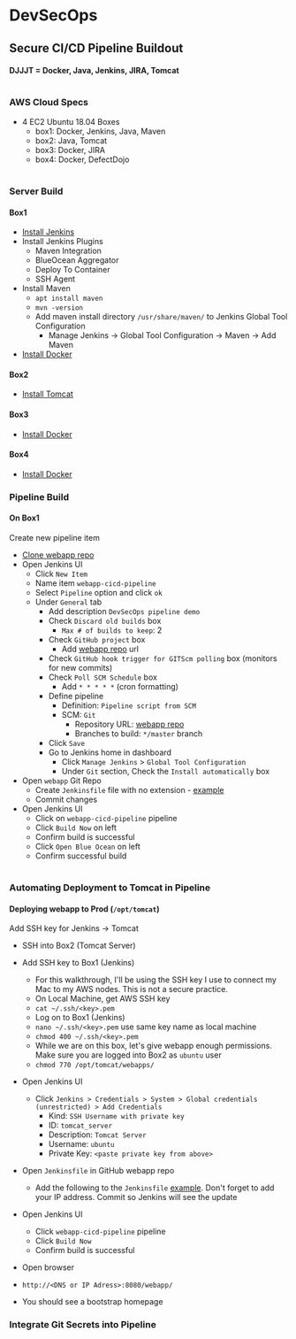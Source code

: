 # DevSecOps 
## Secure CI/CD Pipeline Buildout
#### DJJJT = Docker, Java, Jenkins, JIRA, Tomcat
#
### AWS Cloud Specs

- 4 EC2 Ubuntu 18.04 Boxes
  - box1: Docker, Jenkins, Java, Maven
  - box2: Java, Tomcat
  - box3: Docker, JIRA
  - box4: Docker, DefectDojo
#
### Server Build
#### Box1
- [Install Jenkins](https://dehvcurtis.github.io/Wiki/Jenkins/installation)
- Install Jenkins Plugins
  - Maven Integration
  - BlueOcean Aggregator
  - Deploy To Container
  - SSH Agent
- Install Maven
  - `apt install maven`
  - `mvn -version`
  - Add maven install directory `/usr/share/maven/` to Jenkins Global Tool Configuration
    - Manage Jenkins -> Global Tool Configuration -> Maven -> Add Maven
 - [Install Docker](https://dehvcurtis.github.io/Wiki/Docker/installation)

#### Box2
- [Install Tomcat](https://dehvcurtis.github.io/Wiki/Tomcat/installation)

#### Box3
 - [Install Docker](https://dehvcurtis.github.io/Wiki/Docker/installation)
#### Box4
 - [Install Docker](https://dehvcurtis.github.io/Wiki/Docker/installation)
### Pipeline Build
#### On Box1
Create new pipeline item
  - [Clone webapp repo](https://github.com/dehvCurtis/webapp_sample.git)
  - Open Jenkins UI
      - Click `New Item`
      - Name item `webapp-cicd-pipeline`
      - Select `Pipeline` option and click `ok`
      - Under `General` tab
        - Add description `DevSecOps pipeline demo`
        - Check `Discard old builds` box
          - `Max # of builds to keep`: 2
        - Check `GitHub project` box
          - Add [webapp repo](https://github.com/dehvCurtis/webapp_sample.git) url
        - Check `GitHub hook trigger for GITScm polling` box (monitors for new commits)
        - Check `Poll SCM Schedule` box
          - Add `* * * * *` (cron formatting)
        - Define pipeline
          - Definition: `Pipeline script from SCM`
          - SCM: `Git`
            - Repository URL: [webapp repo](https://github.com/dehvCurtis/webapp_sample.git)
            - Branches to build: `*/master` branch
        - Click `Save`
        - Go to Jenkins home in dashboard
          - Click `Manage Jenkins` > `Global Tool Configuration`
          - Under `Git` section, Check the `Install automatically` box
  - Open `webapp` Git Repo
    - Create `Jenkinsfile` file with no extension - [example](https://github.com/dehvCurtis/webapp_sample/blob/master/Jenkinsfile.stage1)
    - Commit changes
  - Open Jenkins UI
    - Click on `webapp-cicd-pipeline` pipeline
    - Click `Build Now` on left
    - Confirm build is successful
    - Click `Open Blue Ocean` on left
    - Confirm successful build
#

### Automating Deployment to Tomcat in Pipeline
#### Deploying webapp to Prod (`/opt/tomcat`)

Add SSH key for Jenkins -> Tomcat
- SSH into Box2 (Tomcat Server)
- Add SSH key to Box1 (Jenkins)
  - For this walkthrough, I'll be using the SSH key I use to connect my Mac to my AWS nodes. This is not a secure practice.
  - On Local Machine, get AWS SSH key
  - `cat ~/.ssh/<key>.pem`
  - Log on to Box1 (Jenkins)
  - `nano ~/.ssh/<key>.pem` use same key name as local machine
  - `chmod 400 ~/.ssh/<key>.pem`
  - While we are on this box, let's give webapp enough permissions. Make sure you are logged into Box2 as `ubuntu` user
  - `chmod 770 /opt/tomcat/webapps/`
- Open Jenkins UI
  - Click `Jenkins > Credentials > System > Global credentials (unrestricted) > Add Credentials`
    - Kind: `SSH Username with private key`
    - ID: `tomcat_server`
    - Description: `Tomcat Server`
    - Username: `ubuntu`
    - Private Key: `<paste private key from above>`

- Open `Jenkinsfile` in GitHub webapp repo
  - Add the following to the `Jenkinsfile` [example](https://github.com/dehvCurtis/webapp_sample/blob/master/Jenkinsfile.stage2). Don't forget to add your IP address. Commit so Jenkins will see the update
- Open Jenkins UI
  - Click `webapp-cicd-pipeline` pipeline
  - Click `Build Now`
  - Confirm build is successful
- Open browser
 - `http://<DNS or IP Adress>:8080/webapp/`
 - You should see a bootstrap homepage

### Integrate Git Secrets into Pipeline